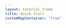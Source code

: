 ```yaml
---
layout: tutorial_frame
title: Quick Start
customMapContainer: "true"
---
```

<div id='map' style='width: 600px; height: 400px;'></div>
<script>

	var map = L.map('map').setView([51.505, -0.09], 13);

	var tiles = L.tileLayer('https://tile.openstreetmap.org/{z}/{x}/{y}.png', {
		maxZoom: 19,
		attribution: '&copy; <a href="http://www.openstreetmap.org/copyright">OpenStreetMap</a>'
	}).addTo(map);

	var marker = L.marker([51.5, -0.09]).addTo(map);

	var circle = L.circle([51.508, -0.11], {
		color: 'red',
		fillColor: '#f03',
		fillOpacity: 0.5,
		radius: 500
	}).addTo(map);

	var polygon = L.polygon([
		[51.509, -0.08],
		[51.503, -0.06],
		[51.51, -0.047]
	]).addTo(map);


</script>
